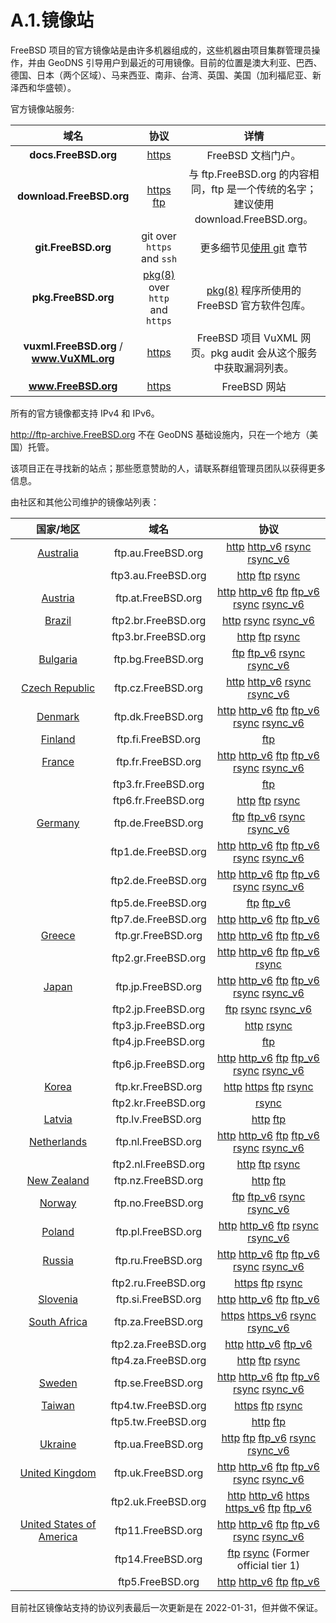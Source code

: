 # A.1.镜像站

FreeBSD 项目的官方镜像站是由许多机器组成的，这些机器由项目集群管理员操作，并由 GeoDNS 引导用户到最近的可用镜像。目前的位置是澳大利亚、巴西、德国、日本（两个区域）、马来西亚、南非、台湾、英国、美国（加利福尼亚、新泽西和华盛顿）。

官方镜像站服务:

|                    域名                    |                                                 协议                                                  |                                                       详情                                                        |
| :----------------------------------------: | :---------------------------------------------------------------------------------------------------: | :---------------------------------------------------------------------------------------------------------------: |
|          **docs.FreeBSD.org**              |                                  [https](https://docs.freebsd.org/)                                   |                                                 FreeBSD 文档门户。                                                |
|          **download.FreeBSD.org**          |         [https](https://download.freebsd.org/) [ftp](ftp://download.freebsd.org/pub/FreeBSD/)         |               与 ftp.FreeBSD.org 的内容相同，ftp 是一个传统的名字；建议使用 download.FreeBSD.org。                |
|            **git.FreeBSD.org**             |                                      git over `https` and `ssh`                                       |                更多细节见[使用 git](https://docs.freebsd.org/en/books/handbook/mirrors/#git) 章节                 |
|            **pkg.FreeBSD.org**             | [pkg(8)](https://www.freebsd.org/cgi/man.cgi?query=pkg&sektion=8&format=html) over `http` and `https` | [pkg(8)](https://www.freebsd.org/cgi/man.cgi?query=pkg&sektion=8&format=html) 程序所使用的 FreeBSD 官方软件包库。 |
| **vuxml.FreeBSD.org** / **www.VuXML.org**  |                                    [https](https://www.vuxml.org/)                                    |                          FreeBSD 项目 VuXML 网页。pkg audit 会从这个服务中获取漏洞列表。                          |
|           **www.FreeBSD.org**              |                                   [https](https://www.freebsd.org/)                                   |                                                   FreeBSD 网站                                                    |

所有的官方镜像都支持 IPv4 和 IPv6。

<http://ftp-archive.FreeBSD.org> 不在 GeoDNS 基础设施内，只在一个地方（美国）托管。

该项目正在寻找新的站点；那些愿意赞助的人，请联系群组管理员团队以获得更多信息。

由社区和其他公司维护的镜像站列表：

|                     **国家/地区**                     |      **域名**       |                                                                                                                                              **协议**                                                                                                                                              |
| :---------------------------------------------------: | :-----------------: | :------------------------------------------------------------------------------------------------------------------------------------------------------------------------------------------------------------------------------------------------------------------------------------------------: |
|        [Australia](hostmaster@au.FreeBSD.org)         | ftp.au.FreeBSD.org  |                                                             [http](http://ftp.au.freebsd.org/pub/FreeBSD) [http_v6](http://ftp.au.freebsd.org/pub/FreeBSD) [rsync](rsync://ftp.au.FreeBSD.org) [rsync_v6](rsync://ftp.au.FreeBSD.org)                                                              |
|                                                       | ftp3.au.FreeBSD.org |                                                                                  [http](http://ftp3.au.freebsd.org/pub/FreeBSD) [ftp](ftp://ftp3.au.freebsd.org/pub/FreeBSD) [rsync](rsync://ftp3.au.FreeBSD.org)                                                                                  |
|         [Austria](hostmaster@at.FreeBSD.org)          | ftp.at.FreeBSD.org  | [http](http://ftp.at.freebsd.org/pub/FreeBSD/) [http_v6](http://ftp.at.freebsd.org/pub/FreeBSD/) [ftp](ftp://ftp.at.freebsd.org/pub/FreeBSD/) [ftp_v6](ftp://ftp.at.freebsd.org/pub/FreeBSD/) [rsync](rsync://ftp.at.FreeBSD.org/pub/FreeBSD/) [rsync_v6](rsync://ftp.at.FreeBSD.org/pub/FreeBSD/) |
|          [Brazil](hostmaster@br.FreeBSD.org)          | ftp2.br.FreeBSD.org |                                                                                      [http](http://ftp2.br.freebsd.org/FreeBSD) [rsync](rsync://ftp2.br.FreeBSD.org) [rsync_v6](rsync://ftp2.br.FreeBSD.org)                                                                                       |
|                                                       | ftp3.br.FreeBSD.org |                                                                                  [http](http://ftp3.br.freebsd.org/pub/FreeBSD) [ftp](ftp://ftp3.br.freebsd.org/pub/FreeBSD) [rsync](rsync://ftp3.br.FreeBSD.org)                                                                                  |
|            [Bulgaria](mirror@telepoint.bg)            | ftp.bg.FreeBSD.org  |                                                               [ftp](ftp://ftp.bg.freebsd.org/pub/FreeBSD) [ftp_v6](ftp://ftp.bg.freebsd.org/pub/FreeBSD) [rsync](rsync://ftp.bg.FreeBSD.org) [rsync_v6](rsync://ftp.bg.FreeBSD.org)                                                                |
|      [Czech Republic](hostmaster@cz.FreeBSD.org)      | ftp.cz.FreeBSD.org  |                                                             [http](http://ftp.cz.freebsd.org/pub/FreeBSD) [http_v6](http://ftp.cz.freebsd.org/pub/FreeBSD) [rsync](rsync://ftp.cz.FreeBSD.org) [rsync_v6](rsync://ftp.cz.FreeBSD.org)                                                              |
|              [Denmark](staff@dotsrc.org)              | ftp.dk.FreeBSD.org  |             [http](http://ftp.dk.freebsd.org/FreeBSD/) [http_v6](http://ftp.dk.freebsd.org/FreeBSD/) [ftp](ftp://ftp.dk.freebsd.org/FreeBSD/) [ftp_v6](ftp://ftp.dk.freebsd.org/FreeBSD/) [rsync](rsync://ftp.dk.FreeBSD.org/FreeBSD/) [rsync_v6](rsync://ftp.dk.FreeBSD.org/FreeBSD/)             |
|         [Finland](hostmaster@fi.FreeBSD.org)          | ftp.fi.FreeBSD.org  |                                                                                                                            [ftp](ftp://ftp.fi.freebsd.org/pub/FreeBSD)                                                                                                                             |
|          [France](hostmaster@fr.FreeBSD.org)          | ftp.fr.FreeBSD.org  |                [http](http://ftp.fr.freebsd.org/pub/FreeBSD) [http_v6](http://ftp.fr.freebsd.org/pub/FreeBSD) [ftp](ftp://ftp.fr.freebsd.org/pub/FreeBSD) [ftp_v6](ftp://ftp.fr.freebsd.org/pub/FreeBSD) [rsync](rsync://ftp.fr.FreeBSD.org) [rsync_v6](rsync://ftp.fr.FreeBSD.org)                |
|                                                       | ftp3.fr.FreeBSD.org |                                                                                                                            [ftp](ftp://ftp3.fr.freebsd.org/pub/FreeBSD)                                                                                                                            |
|                                                       | ftp6.fr.FreeBSD.org |                                                                                  [http](http://ftp6.fr.freebsd.org/pub/FreeBSD) [ftp](ftp://ftp6.fr.freebsd.org/pub/FreeBSD) [rsync](rsync://ftp6.fr.FreeBSD.org)                                                                                  |
|         [Germany](de-bsd-hubs@de.FreeBSD.org)         | ftp.de.FreeBSD.org  |                                                               [ftp](ftp://ftp.de.freebsd.org/pub/FreeBSD) [ftp_v6](ftp://ftp.de.freebsd.org/pub/FreeBSD) [rsync](rsync://ftp.de.FreeBSD.org) [rsync_v6](rsync://ftp.de.FreeBSD.org)                                                                |
|                                                       | ftp1.de.FreeBSD.org |             [http](http://ftp1.de.freebsd.org/pub/FreeBSD) [http_v6](http://ftp1.de.freebsd.org/pub/FreeBSD) [ftp](ftp://ftp1.de.freebsd.org/pub/FreeBSD) [ftp_v6](ftp://ftp1.de.freebsd.org/pub/FreeBSD) [rsync](rsync://ftp1.de.FreeBSD.org) [rsync_v6](rsync://ftp1.de.FreeBSD.org)             |
|                                                       | ftp2.de.FreeBSD.org |             [http](http://ftp2.de.freebsd.org/pub/FreeBSD) [http_v6](http://ftp2.de.freebsd.org/pub/FreeBSD) [ftp](ftp://ftp2.de.freebsd.org/pub/FreeBSD) [ftp_v6](ftp://ftp2.de.freebsd.org/pub/FreeBSD) [rsync](rsync://ftp2.de.FreeBSD.org) [rsync_v6](rsync://ftp2.de.FreeBSD.org)             |
|                                                       | ftp5.de.FreeBSD.org |                                                                                                    [ftp](ftp://ftp5.de.freebsd.org/pub/FreeBSD) [ftp_v6](ftp://ftp5.de.freebsd.org/pub/FreeBSD)                                                                                                    |
|                                                       | ftp7.de.FreeBSD.org |                                                   [http](http://ftp7.de.freebsd.org/pub/FreeBSD) [http_v6](http://ftp7.de.freebsd.org/pub/FreeBSD) [ftp](ftp://ftp7.de.freebsd.org/pub/FreeBSD) [ftp_v6](ftp://ftp7.de.freebsd.org/pub/FreeBSD)                                                    |
|          [Greece](hostmaster@gr.FreeBSD.org)          | ftp.gr.FreeBSD.org  |                                                     [http](http://ftp.gr.freebsd.org/pub/FreeBSD) [http_v6](http://ftp.gr.freebsd.org/pub/FreeBSD) [ftp](ftp://ftp.gr.freebsd.org/pub/FreeBSD) [ftp_v6](ftp://ftp.gr.freebsd.org/pub/FreeBSD)                                                      |
|                                                       | ftp2.gr.FreeBSD.org |                                 [http](http://ftp2.gr.freebsd.org/pub/FreeBSD) [http_v6](http://ftp2.gr.freebsd.org/pub/FreeBSD) [ftp](ftp://ftp2.gr.freebsd.org/pub/FreeBSD) [ftp_v6](ftp://ftp2.gr.freebsd.org/pub/FreeBSD) [rsync](rsync://ftp2.gr.FreeBSD.org)                                 |
|          [Japan](hostmaster@jp.FreeBSD.org)           | ftp.jp.FreeBSD.org  |                [http](http://ftp.jp.freebsd.org/pub/FreeBSD) [http_v6](http://ftp.jp.freebsd.org/pub/FreeBSD) [ftp](ftp://ftp.jp.freebsd.org/pub/FreeBSD) [ftp_v6](ftp://ftp.jp.freebsd.org/pub/FreeBSD) [rsync](rsync://ftp.jp.FreeBSD.org) [rsync_v6](rsync://ftp.jp.FreeBSD.org)                |
|                                                       | ftp2.jp.FreeBSD.org |                                                                                     [ftp](ftp://ftp2.jp.freebsd.org/pub/FreeBSD) [rsync](rsync://ftp2.jp.FreeBSD.org) [rsync_v6](rsync://ftp2.jp.FreeBSD.org)                                                                                      |
|                                                       | ftp3.jp.FreeBSD.org |                                                                                                        [http](http://ftp3.jp.freebsd.org/pub/FreeBSD) [rsync](rsync://ftp3.jp.FreeBSD.org)                                                                                                         |
|                                                       | ftp4.jp.FreeBSD.org |                                                                                                                            [ftp](ftp://ftp4.jp.freebsd.org/pub/FreeBSD)                                                                                                                            |
|                                                       | ftp6.jp.FreeBSD.org |             [http](http://ftp6.jp.freebsd.org/pub/FreeBSD) [http_v6](http://ftp6.jp.freebsd.org/pub/FreeBSD) [ftp](ftp://ftp6.jp.freebsd.org/pub/FreeBSD) [ftp_v6](ftp://ftp6.jp.freebsd.org/pub/FreeBSD) [rsync](rsync://ftp6.jp.FreeBSD.org) [rsync_v6](rsync://ftp6.jp.FreeBSD.org)             |
|          [Korea](hostmaster@kr.FreeBSD.org)           | ftp.kr.FreeBSD.org  |                                                           [http](http://ftp.kr.freebsd.org/pub/FreeBSD) [https](https://ftp.kr.freebsd.org/pub/FreeBSD) [ftp](ftp://ftp.kr.freebsd.org/pub/FreeBSD) [rsync](rsync://ftp.kr.FreeBSD.org)                                                            |
|                                                       | ftp2.kr.FreeBSD.org |                                                                                                                                [rsync](rsync://ftp2.kr.FreeBSD.org)                                                                                                                                |
|          [Latvia](hostmaster@lv.FreeBSD.org)          | ftp.lv.FreeBSD.org  |                                                                                                     [ http](http://ftp.lv.freebsd.org/pub/Freebsd) [ftp](ftp://ftp.lv.freebsd.org/pub/freebsd)                                                                                                     |
|       [Netherlands](hostmaster@nl.FreeBSD.org)        | ftp.nl.FreeBSD.org  |                [http](http://ftp.nl.freebsd.org/pub/FreeBSD) [http_v6](http://ftp.nl.freebsd.org/pub/FreeBSD) [ftp](ftp://ftp.nl.freebsd.org/pub/FreeBSD) [ftp_v6](ftp://ftp.nl.freebsd.org/pub/FreeBSD) [rsync](rsync://ftp.nl.FreeBSD.org) [rsync_v6](rsync://ftp.nl.FreeBSD.org)                |
|                                                       | ftp2.nl.FreeBSD.org |                                                                                  [http](http://ftp2.nl.freebsd.org/pub/FreeBSD) [ftp](ftp://ftp2.nl.freebsd.org/pub/FreeBSD) [rsync](rsync://ftp2.nl.FreeBSD.org)                                                                                  |
|       [New Zealand](hostmaster@nz.FreeBSD.org)        | ftp.nz.FreeBSD.org  |                                                                                                     [http](http://ftp.nz.freebsd.org/pub/FreeBSD) [ftp](ftp://ftp.nz.freebsd.org/pub/FreeBSD)                                                                                                      |
|          [Norway](hostmaster@no.FreeBSD.org)          | ftp.no.FreeBSD.org  |                                                               [ftp](ftp://ftp.no.freebsd.org/pub/FreeBSD) [ftp_v6](ftp://ftp.no.freebsd.org/pub/FreeBSD) [rsync](rsync://ftp.no.FreeBSD.org) [rsync_v6](rsync://ftp.no.FreeBSD.org)                                                                |
|          [Poland](hostmaster@pl.FreeBSD.org)          | ftp.pl.FreeBSD.org  |                                       [http](http://ftp.pl.freebsd.org/pub/FreeBSD) [http_v6](http://ftp.pl.freebsd.org/pub/FreeBSD) [ftp](ftp://ftp.pl.freebsd.org/pub/FreeBSD) [rsync](rsync://ftp.pl.FreeBSD.org) [rsync_v6](rsync://ftp.pl.FreeBSD.org)                                        |
|          [Russia](hostmaster@ru.FreeBSD.org)          | ftp.ru.FreeBSD.org  |                [http](http://ftp.ru.freebsd.org/pub/FreeBSD) [http_v6](http://ftp.ru.freebsd.org/pub/FreeBSD) [ftp](ftp://ftp.ru.freebsd.org/pub/FreeBSD) [ftp_v6](ftp://ftp.ru.freebsd.org/pub/FreeBSD) [rsync](rsync://ftp.ru.FreeBSD.org) [rsync_v6](rsync://ftp.ru.FreeBSD.org)                |
|                                                       | ftp2.ru.FreeBSD.org |                                                                                 [https](https://ftp2.ru.freebsd.org/pub/FreeBSD) [ftp](ftp://ftp2.ru.freebsd.org/pub/FreeBSD) [rsync](rsync://ftp2.ru.FreeBSD.org)                                                                                 |
|         [Slovenia](hostmaster@si.FreeBSD.org)         | ftp.si.FreeBSD.org  |                                                     [http](http://ftp.si.freebsd.org/pub/FreeBSD) [http_v6](http://ftp.si.freebsd.org/pub/FreeBSD) [ftp](ftp://ftp.si.freebsd.org/pub/FreeBSD) [ftp_v6](ftp://ftp.si.freebsd.org/pub/FreeBSD)                                                      |
|       [South Africa](hostmaster@za.FreeBSD.org)       | ftp.za.FreeBSD.org  |                                                           [https](https://ftp.za.freebsd.org/pub/FreeBSD) [https_v6](https://ftp.za.freebsd.org/pub/FreeBSD) [rsync](rsync://ftp.za.FreeBSD.org) [rsync_v6](rsync://ftp.za.FreeBSD.org)                                                            |
|                                                       | ftp2.za.FreeBSD.org |                                                                          [http](http://ftp2.za.freebsd.org/pub/FreeBSD) [http_v6](http://ftp2.za.freebsd.org/pub/FreeBSD) [ftp_v6](ftp://ftp2.za.freebsd.org/pub/FreeBSD)                                                                          |
|                                                       | ftp4.za.FreeBSD.org |                                                                                  [http](http://ftp4.za.freebsd.org/pub/FreeBSD) [ftp](ftp://ftp4.za.freebsd.org/pub/FreeBSD) [rsync](rsync://ftp4.za.FreeBSD.org)                                                                                  |
|          [Sweden](hostmaster@se.FreeBSD.org)          | ftp.se.FreeBSD.org  |                [http](http://ftp.se.freebsd.org/pub/FreeBSD) [http_v6](http://ftp.se.freebsd.org/pub/FreeBSD) [ftp](ftp://ftp.se.freebsd.org/pub/FreeBSD) [ftp_v6](ftp://ftp.se.freebsd.org/pub/FreeBSD) [rsync](rsync://ftp.se.FreeBSD.org) [rsync_v6](rsync://ftp.se.FreeBSD.org)                |
|          [Taiwan](hostmaster@se.FreeBSD.org)          | ftp4.tw.FreeBSD.org |                                                                                 [https](https://ftp4.tw.freebsd.org/pub/FreeBSD) [ftp](ftp://ftp4.tw.freebsd.org/pub/FreeBSD) [rsync](rsync://ftp4.tw.FreeBSD.org)                                                                                 |
|                                                       | ftp5.tw.FreeBSD.org |                                                                                                    [http](http://ftp5.tw.freebsd.org/pub/FreeBSD) [ftp](ftp://ftp5.tw.freebsd.org/pub/FreeBSD)                                                                                                     |
|         [Ukraine](hostmaster@ua.FreeBSD.org)          | ftp.ua.FreeBSD.org  |                                        [http](http://ftp.ua.freebsd.org/pub/FreeBSD) [ftp](ftp://ftp.ua.freebsd.org/pub/FreeBSD) [ftp_v6](ftp://ftp.ua.freebsd.org/pub/FreeBSD) [rsync](rsync://ftp.ua.FreeBSD.org) [rsync_v6](rsync://ftp.ua.FreeBSD.org)                                         |
|      [United Kingdom](hostmaster@uk.FreeBSD.org)      | ftp.uk.FreeBSD.org  |                [http](http://ftp.uk.freebsd.org/pub/FreeBSD) [http_v6](http://ftp.uk.freebsd.org/pub/FreeBSD) [ftp](ftp://ftp.uk.freebsd.org/pub/FreeBSD) [ftp_v6](ftp://ftp.uk.freebsd.org/pub/FreeBSD) [rsync](rsync://ftp.uk.FreeBSD.org) [rsync_v6](rsync://ftp.uk.FreeBSD.org)                |
|                                                       | ftp2.uk.FreeBSD.org | [http](http://ftp2.uk.freebsd.org/pub/FreeBSD) [http_v6](http://ftp2.uk.freebsd.org/pub/FreeBSD) [https](https://ftp2.uk.freebsd.org/pub/FreeBSD) [https_v6](https://ftp2.uk.freebsd.org/pub/FreeBSD) [ftp](ftp://ftp2.uk.freebsd.org/pub/FreeBSD) [ftp_v6](ftp://ftp2.uk.freebsd.org/pub/FreeBSD) |
| [United States of America](hostmaster@us.FreeBSD.org) |  ftp11.FreeBSD.org  |                   [http](http://ftp11.freebsd.org/pub/FreeBSD) [http_v6](http://ftp11.freebsd.org/pub/FreeBSD) [ftp](ftp://ftp11.freebsd.org/pub/FreeBSD) [ftp_v6](ftp://ftp11.freebsd.org/pub/FreeBSD) [rsync](rsync://ftp11.FreeBSD.org) [rsync_v6](rsync://ftp11.FreeBSD.org)                   |
|                                                       |  ftp14.FreeBSD.org  |                                                                                               [ftp](ftp://ftp14.freebsd.org/pub/FreeBSD) [rsync](rsync://ftp14.FreeBSD.org) (Former official tier 1)                                                                                               |
|                                                       |  ftp5.FreeBSD.org   |                                                         [http](http://ftp5.freebsd.org/pub/FreeBSD) [http_v6](http://ftp5.freebsd.org/pub/FreeBSD) [ftp](ftp://ftp5.freebsd.org/pub/FreeBSD) [ftp_v6](ftp://ftp5.freebsd.org/pub/FreeBSD)                                                          |

目前社区镜像站支持的协议列表最后一次更新是在 2022-01-31，但并做不保证。
